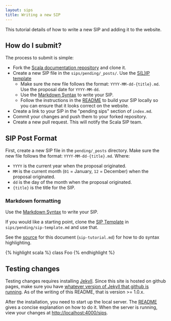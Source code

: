 ```yaml
---
layout: sips
title: Writing a new SIP
---
```


This tutorial details of how to write a new SIP and adding it to the website.

## How do I submit? ##

The process to submit is simple:

* Fork the [Scala documentation repository](http://github.com/scala/docs.scala-lang) and clone it.
* Create a new SIP file in the `sips/pending/_posts/`. Use the [S(L)IP template](https://github.com/scala/docs.scala-lang/blob/master/_sips/sip-template.md)
  * Make sure the new file follows the format: `YYYY-MM-dd-{title}.md`. Use the proposal date for `YYYY-MM-dd`.
  * Use the [Markdown Syntax](http://daringfireball.net/projects/markdown/syntax) to write your SIP.
  * Follow the instructions in the [README](https://github.com/scala/docs.scala-lang/blob/master/README.md) to build your SIP locally so you can ensure that it looks correct on the website.
* Create a link to your SIP in the "pending sips" section of `index.md`.
* Commit your changes and push them to your forked repository.
* Create a new pull request. This will notify the Scala SIP team.


## SIP Post Format ##

First, create a new SIP file in the `pending/_posts` directory. Make sure the new file follows the format: `YYYY-MM-dd-{title}.md`. Where:
* `YYYY` is the current year when the proposal originated.
* `MM` is the current month (`01` = January, `12` = December) when the proposal originated.
* `dd` is the day of the month when the proposal originated.
* `{title}` is the title for the SIP.

### Markdown formatting ###

Use the [Markdown Syntax](http://daringfireball.net/projects/markdown/syntax) to write your SIP.

If you would like a starting point, clone the [SIP Template](./sip-template.html) in
`sips/pending/sip-template.md` and use that.

See the [source](https://github.com/scala/docs.scala-lang/blob/master/_sips/sip-template.md) for this document (`sip-tutorial.md`) for how to do syntax highlighting.

{% highlight scala %}
class Foo
{% endhighlight %}


## Testing changes ##

Testing changes requires installing [Jekyll](http://jekyllrb.com/docs/installation/). Since this site is hosted on github pages, make sure you have [whatever version of Jekyll that github is running](https://help.github.com/articles/using-jekyll-with-pages#troubleshooting). As of the writing of this README, that is version >= 1.0.x.

After the installation, you need to start up the local server. The
[README](https://github.com/scala/docs.scala-lang/blob/master/README.md) gives
a concise explanation on how to do it. When the server is running, view your
changes at [http://localhost:4000/sips](http://localhost:4000/sips).
